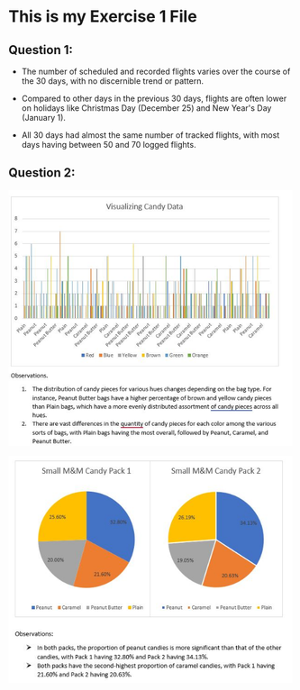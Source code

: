 # This is my Exercise 1 File

## Question 1:

   - The number of scheduled and recorded flights varies over the course of the 30 days, with no discernible trend or pattern.

   - Compared to other days in the previous 30 days, flights are often lower on holidays like Christmas Day (December 25) and New Year's Day (January 1).

   - All 30 days had almost the same number of tracked flights, with most days having between 50 and 70 logged flights.

## Question 2:

![Candy](CandyObservation1.JPG)

![Candy](CandyObservation2.JPG)

